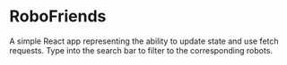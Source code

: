 # RoboFriends
A simple React app representing the ability to update state and use fetch requests. Type into the search bar to filter to the corresponding robots.
